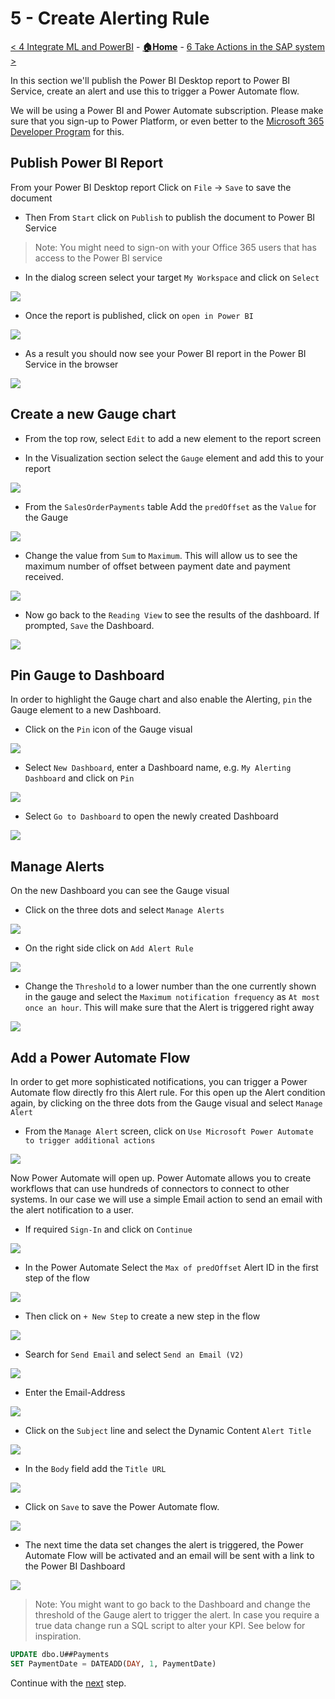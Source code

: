 # 5 - Create Alerting Rule

[< 4 Integrate ML and PowerBI](./IntegrateMLPowerBI.md) - **[🏠Home](./README.md)** - [ 6 Take Actions in the SAP system >](./UpdateInformationInSap.md)

In this section we'll publish the Power BI Desktop report to Power BI Service, create an alert and use this to trigger a Power Automate flow.

We will be using a Power BI and Power Automate subscription. Please make sure that you sign-up to Power Platform, or even better to the [Microsoft 365 Developer Program](https://developer.microsoft.com/microsoft-365/dev-program) for this.

## Publish Power BI Report

From your Power BI Desktop report Click on `File` -> `Save` to save the document
* Then From `Start` click on `Publish` to publish the document to Power BI Service 
>Note: You might need to sign-on with your Office 365 users that has access to the Power BI service
* In the dialog screen select your target `My Workspace` and click on `Select`
<img src="images/PowerAutomate/publishPowerBI.jpg" >

* Once the report is published, click on `open in Power BI`
<img src="images/PowerAutomate/publishingDone.jpg" >

* As a result you should now see your Power BI report in the Power BI Service in the browser
<img src="images/PowerAutomate/PowerBiService.jpg" >


## Create a new Gauge chart

* From the top row, select `Edit` to add a new element to the report screen

* In the Visualization section select the `Gauge` element and add this to your report
<img src="images/PowerAutomate/SelectGauge.jpg" >

* From the `SalesOrderPayments` table Add the `predOffset` as the `Value` for the Gauge
<img src="images/PowerAutomate/AddOffset.jpg" >

* Change the value from `Sum` to `Maximum`. This will allow us to see the maximum number of offset between payment date and payment received. 
<img src="images/PowerAutomate/OffsetMaximum.jpg" >

* Now go back to the `Reading View` to see the results of the dashboard. If prompted, `Save` the Dashboard. 
<img src="images/PowerAutomate/ReadingView.jpg" >

## Pin Gauge to Dashboard

In order to highlight the Gauge chart and also enable the Alerting, `pin` the Gauge element to a new Dashboard.
* Click on the `Pin` icon of the Gauge visual 
<img src="images/PowerAutomate/PinVisual.jpg" >

* Select `New Dashboard`, enter a Dashboard name, e.g. `My Alerting Dashboard` and click on `Pin`
<img src="images/PowerAutomate/PinToDashboard.jpg" >

* Select `Go to Dashboard` to open the newly created Dashboard
<img src="images/PowerAutomate/GoToDashboard.jpg" >

## Manage Alerts

On the new Dashboard you can see the Gauge visual
* Click on the three dots and select `Manage Alerts`
<img src="images/PowerAutomate/ManageAlerts.jpg" >

 * On the right side click on `Add Alert Rule`
<img src="images/PowerAutomate/AddAlertRule.jpg" >

* Change the `Threshold` to a lower number than the one currently shown in the gauge and select the `Maximum notification frequency` as `At most once an hour`.  This will make sure that the Alert is triggered right away
<img src="images/PowerAutomate/AlertRuleCondition.jpg" >

## Add a Power Automate Flow

In order to get more sophisticated notifications, you can trigger a Power Automate flow directly fro this Alert rule. For this open up the Alert condition again, by clicking on the three dots from the Gauge visual and select `Manage Alert`
* From the `Manage Alert` screen, click on `Use Microsoft Power Automate to trigger additional actions`
<img src="images/PowerAutomate/SelectPATrigger.jpg" >

Now Power Automate will open up. Power Automate allows you to create workflows that can use hundreds of connectors to connect to other systems. In our case we will use a simple Email action to send an email with the alert notification to a user. 
* If required `Sign-In` and click on `Continue`
<img src="images/PowerAutomate/SignInContinue.jpg" >

* In the Power Automate Select the `Max of predOffset` Alert ID in the first step of the flow
<img src="images/PowerAutomate/SelectAlertId.jpg" >

* Then click on `+ New Step` to create a new step in the flow  
<img src="images/PowerAutomate/AddNewStep.jpg" >

* Search for `Send Email` and select `Send an Email (V2)`
<img src="images/PowerAutomate/SelectSendEmailAction.jpg" >

* Enter the Email-Address
<img src="images/PowerAutomate/EnterEmail.jpg" >

* Click on the `Subject` line and select the Dynamic Content `Alert Title`
<img src="images/PowerAutomate/Subject.jpg" >

* In the `Body` field add the `Title URL` 
<img src="images/PowerAutomate/BodyTitleURL.jpg" >

* Click on `Save` to save the Power Automate flow. 
<img src="images/PowerAutomate/SaveFlow.jpg" >

* The next time the data set changes the alert is triggered, the Power Automate Flow will be activated and an email will be sent with a link to the Power BI Dashboard
<img src="images/PowerAutomate/EmailNotification.jpg" >

>Note: You might want to go back to the Dashboard and change the threshold of the Gauge alert to trigger the alert.
> In case you require a true data change run a SQL script to alter your KPI. See below for inspiration.
```sql
UPDATE dbo.U##Payments
SET PaymentDate = DATEADD(DAY, 1, PaymentDate)
```

Continue with the [next](UpdateInformationInSap.md) step.

